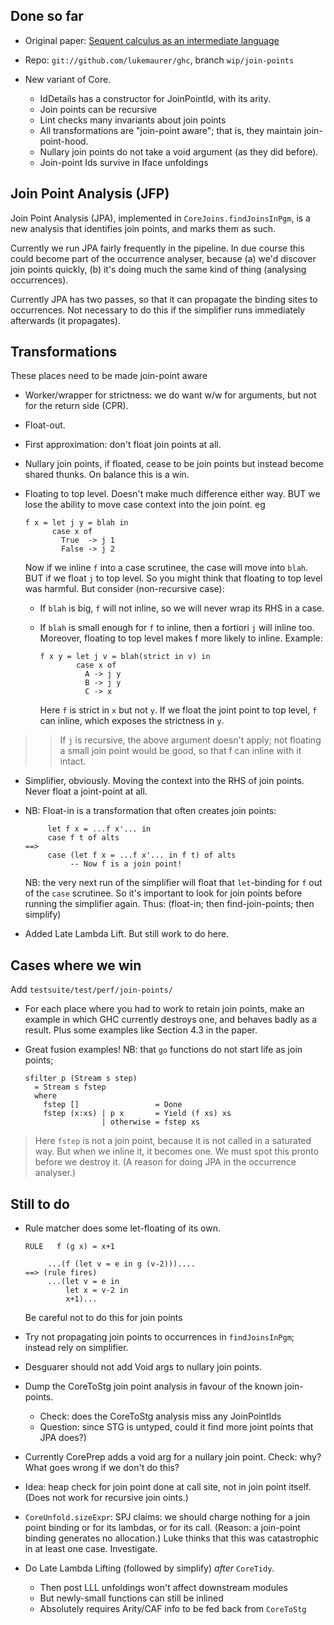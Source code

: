 ## Done so far


- Original paper: [
  Sequent calculus as an intermediate language](https://www.microsoft.com/en-us/research/publication/sequent-calculus-as-a-compiler-intermediate-language/)

- Repo:  `git://github.com/lukemaurer/ghc`, branch `wip/join-points`

- New variant of Core.

  - IdDetails has a constructor for JoinPointId, with its arity.
  - Join points can be recursive
  - Lint checks many invariants about join points
  - All transformations are "join-point aware"; that is, they maintain join-point-hood.
  - Nullary join points do not take a void argument (as they did before).
  - Join-point Ids survive in Iface unfoldings

## Join Point Analysis (JFP)



Join Point Analysis (JPA), implemented in `CoreJoins.findJoinsInPgm`, is a new analysis that identifies join points, and marks them as such.



Currently we run JPA fairly frequently in the pipeline.  In due course this could become part of the occurrence analyser, because (a) we'd discover join points quickly, (b) it's doing much the same kind of thing (analysing occurrences).



Currently JPA has two passes, so that it can propagate the binding sites to occurrences.  Not necessary to do this if the simplifier runs immediately afterwards (it propagates).


## Transformations



These places need to be made join-point aware


- Worker/wrapper for strictness: we do want w/w for arguments, but not for the return side (CPR).

- Float-out.

- First approximation: don't float join points at all.

- Nullary join points, if floated, cease to be join points but instead become shared thunks.  On balance this is a win.

- Floating to top level.  Doesn't make much difference either way.  BUT we lose the ability to move case context into the join point. eg

  ```wiki
  f x = let j y = blah in
        case x of
          True  -> j 1
          False -> j 2
  ```

  Now if we inline `f` into a case scrutinee, the case will move into `blah`.  BUT if we float `j` to top level.  So you might think that floating to top level was harmful. But consider (non-recursive case):

  - If `blah` is big, `f` will not inline, so we will never wrap its RHS in a case.
  - If `blah` is small enough for `f` to inline, then a fortiori `j` will inline too.
    Moreover, floating to top level makes f more likely to inline.  Example:

    ```wiki
    f x y = let j v = blah(strict in v) in
            case x of
              A -> j y
              B -> j y
              C -> x
    ```

    Here `f` is strict in `x` but not `y`.  If we float the joint point to top level, `f` can inline, which exposes the strictness in `y`.

>
> >
> >
> > If `j` is recursive, the above argument doesn't apply; not floating a small join point would be good, so that f can inline with it intact.
> >
> >
>

- Simplifier, obviously.  Moving the context into the RHS of join points.  Never float a joint-point at all.

- NB: Float-in is a transformation that often creates join points:

  ```wiki
       let f x = ...f x'... in
       case f t of alts
  ==>
       case (let f x = ...f x'... in f t) of alts
            -- Now f is a join point!
  ```

  NB: the very next run of the simplifier will float that `let`-binding for `f` out of the `case` scrutinee.  So it's important to look for join points before running the simplifier again.  Thus: (float-in; then find-join-points; then simplify)

- Added Late Lambda Lift.  But still work to do here.

## Cases where we win



Add `testsuite/test/perf/join-points/`


- For each place where you had to work to retain join points, make an example in which GHC currently destroys one, and behaves badly as a result.  Plus some examples like Section 4.3 in the paper.

- Great fusion examples!  NB: that `go` functions do not start life as join points;

  ```wiki
  sfilter p (Stream s step)
    = Stream s fstep
    where
      fstep []                 = Done
      fstep (x:xs) | p x       = Yield (f xs) xs
                   | otherwise = fstep xs
  ```

>
>
> Here `fstep` is not a join point, because it is not called in a saturated way.   But when we inline it, it becomes one.  We must spot this pronto before we destroy it.  (A reason for doing JPA in the occurrence analyser.)
>
>

## Still to do


- Rule matcher does some let-floating of its own.

  ```wiki
  RULE   f (g x) = x+1

       ...(f (let v = e in g (v-2)))....
  ==> (rule fires)
       ...(let v = e in
           let x = v-2 in
           x+1)...
  ```

  Be careful not to do this for join points

- Try not propagating join points to occurrences in `findJoinsInPgm`; instead rely on simplifier.

- Desguarer should not add Void args to nullary join points.

- Dump the CoreToStg join point analysis in favour of the known join-points.

  - Check: does the CoreToStg analysis miss any JoinPointIds
  - Question: since STG is untyped, could it find more joint points that JPA does?)

- Currently CorePrep adds a void arg for a nullary join point.  Check: why?  What goes wrong if we don't do this?

- Idea: heap check for join point done at call site, not in join point itself. (Does not work for recursive join oints.)

- `CoreUnfold.sizeExpr`: SPJ claims: we should charge nothing for a join point binding or for its lambdas, or for its call.  (Reason: a join-point binding generates no allocation.)  Luke thinks that this was catastrophic in at least one case.  Investigate.

- Do Late Lambda Lifting (followed by simplify) *after* `CoreTidy`.

  - Then post LLL unfoldings won't affect downstream modules
  - But newly-small functions can still be inlined
  - Absolutely requires Arity/CAF info to be fed back from `CoreToStg`
